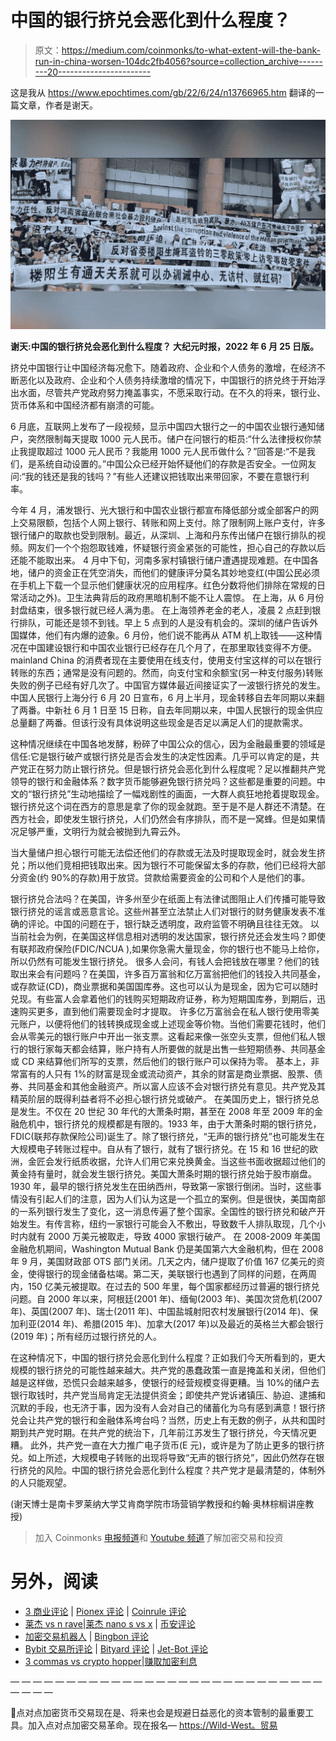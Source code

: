 # 中国的银行挤兑会恶化到什么程度？

> 原文：<https://medium.com/coinmonks/to-what-extent-will-the-bank-run-in-china-worsen-104dc2fb4056?source=collection_archive---------20----------------------->

这是我从 https://www.epochtimes.com/gb/22/6/24/n13766965.htm 翻译的一篇文章，作者是谢天。

![](img/5f5f5b0c86c73a0396aeb2fc28c6de5d.png)

**谢天:中国的银行挤兑会恶化到什么程度？
大纪元时报，2022 年 6 月 25 日版。**

挤兑中国银行让中国经济每况愈下。随着政府、企业和个人债务的激增，在经济不断恶化以及政府、企业和个人债务持续激增的情况下，中国银行的挤兑终于开始浮出水面，尽管共产党政府努力掩盖事实，不愿采取行动。在不久的将来，银行业、货币体系和中国经济都有崩溃的可能。

6 月底，互联网上发布了一段视频，显示中国四大银行之一的中国农业银行通知储户，突然限制每天提取 1000 元人民币。储户在问银行的柜员:“什么法律授权你禁止我提取超过 1000 元人民币？我能用 1000 元人民币做什么？”回答是:“不是我们，是系统自动设置的。”中国公众已经开始怀疑他们的存款是否安全。一位网友问:“我的钱还是我的钱吗？”有些人还建议把钱取出来带回家，不要在意银行利率。

今年 4 月，浦发银行、光大银行和中国农业银行都宣布降低部分或全部客户的网上交易限额，包括个人网上银行、转账和网上支付。除了限制网上账户支付，许多银行储户的取款也受到限制。最近，从深圳、上海和丹东传出储户在银行排队的视频。网友们一个个抱怨取钱难，怀疑银行资金紧张的可能性，担心自己的存款以后还能不能取出来。
4 月中下旬，河南多家村镇银行储户遭遇提现难题。在中国各地，储户的资金正在凭空消失，而他们的健康评分莫名其妙地变红(中国公民必须在手机上下载一个显示他们健康状况的应用程序。红色分数将他们排除在常规的日常活动之外)。卫生法典背后的政府黑暗机制不能不让人震惊。
在上海，从 6 月份封盘结束，很多银行就已经人满为患。
在上海领养老金的老人，凌晨 2 点赶到银行排队，可能还是领不到钱。早上 5 点到的人是没有机会的。深圳的储户告诉外国媒体，他们有内爆的迹象。6 月份，他们说不能再从 ATM 机上取钱——这种情况在中国建设银行和中国农业银行已经存在几个月了，在那里取钱变得不方便。
mainland China 的消费者现在主要使用在线支付，使用支付宝这样的可以在银行转账的东西；通常是没有问题的。然而，向支付宝和余额宝(另一种支付服务)转账失败的例子已经有好几次了。中国官方媒体最近间接证实了一波银行挤兑的发生。中国人民银行上海分行 6 月 20 日宣布，6 月上半月，现金转移自去年同期以来翻了两番。中新社 6 月 1 日至 15 日称，自去年同期以来，中国人民银行的现金供应总量翻了两番。但该行没有具体说明这些现金是否足以满足人们的提款需求。

这种情况继续在中国各地发酵，粉碎了中国公众的信心，因为金融最重要的领域是信任:它是银行破产或银行挤兑是否会发生的决定性因素。几乎可以肯定的是，共产党正在努力防止银行挤兑。但是银行挤兑会恶化到什么程度呢？足以推翻共产党领导的银行和金融体系？数字货币能够避免银行挤兑吗？这些都是重要的问题。中文的“银行挤兑”生动地描绘了一幅戏剧性的画面，一大群人疯狂地抢着提取现金。银行挤兑这个词在西方的意思是拿了你的现金就跑。至于是不是人群还不清楚。在西方社会，即使发生银行挤兑，人们仍然会有序排队，而不是一窝蜂。但是如果情况足够严重，文明行为就会被抛到九霄云外。

当大量储户担心银行可能无法偿还他们的存款或无法及时提取现金时，就会发生挤兑；所以他们竞相把钱取出来。因为银行不可能保留太多的存款，他们已经将大部分资金(约 90%的存款)用于放贷。贷款给需要资金的公司和个人是他们的事。

银行挤兑合法吗？在美国，许多州至少在纸面上有法律试图阻止人们传播可能导致银行挤兑的谣言或恶意言论。这些州甚至立法禁止人们对银行的财务健康发表不准确的评论。中国的问题在于，银行缺乏透明度，政府监管不明确且往往无效。
以当前社会为例，在美国这样信息相对透明的发达国家，银行挤兑还会发生吗？即使有联邦政府保险(FDIC/NCUA ),如果你急需大量现金，你的银行也不能马上给你，所以仍然有可能发生银行挤兑。
很多人会问，有钱人会把钱放在哪里？他们的钱取出来会有问题吗？在美国，许多百万富翁和亿万富翁把他们的钱投入共同基金，或存款证(CD)，商业票据和美国国库券。这也可以认为是现金，因为它可以随时兑现。有些富人会拿着他们的钱购买短期政府证券，称为短期国库券，到期后，迅速购买更多，直到他们需要现金时才提取。
许多亿万富翁会在私人银行使用零美元账户，以便将他们的钱转换成现金或上述现金等价物。当他们需要花钱时，他们会从零美元的银行账户中开出一张支票。这看起来像一张空头支票，但他们私人银行的银行家每天都会结算，账户持有人所要做的就是出售一些短期债券、共同基金或 CD 来结算他们所写的支票，然后他们的银行账户可以保持为零。
基本上，非常富有的人只有 1%的财富是现金或流动资产，其余的财富是商业票据、股票、债券、共同基金和其他金融资产。所以富人应该不会对银行挤兑有意见。共产党及其精英阶层的既得利益者将不必担心银行挤兑或破产。
在美国历史上，银行挤兑总是发生。不仅在 20 世纪 30 年代的大萧条时期，甚至在 2008 年至 2009 年的金融危机中，银行挤兑的规模都是有限的。1933 年，由于大萧条时期的银行挤兑，FDIC(联邦存款保险公司)诞生了。除了银行挤兑，“无声的银行挤兑”也可能发生在大规模电子转账过程中。自从有了银行，就有了银行挤兑。在 15 和 16 世纪的欧洲，金匠会发行纸质收据，允许人们用它来兑换黄金。当这些书面收据超过他们的黄金持有量时，就会发生银行挤兑。美国大萧条时期的银行挤兑始于股市崩盘。1930 年，最早的银行挤兑发生在田纳西州，导致第一家银行倒闭。当时，这些事情没有引起人们的注意，因为人们认为这是一个孤立的案例。但是很快，美国南部的一系列银行发生了变化，这一消息传遍了整个国家。全国性的银行挤兑和破产开始发生。有传言称，纽约一家银行可能会入不敷出，导致数千人排队取现，几个小时内就有 2000 万美元被取走，导致 4000 家银行破产。
在 2008-2009 年美国金融危机期间，Washington Mutual Bank 仍是美国第六大金融机构，但在 2008 年 9 月，美国财政部 OTS 部门关闭。几天之内，储户提取了价值 167 亿美元的资金，使得银行的现金储备枯竭。第二天，美联银行也遇到了同样的问题，在两周内，150 亿美元被提取。在过去的 500 年里，每个国家都经历过普遍的银行挤兑问题。自 2000 年以来，阿根廷(2001 年)、缅甸(2003 年)、美国次贷危机(2007 年)、英国(2007 年)、瑞士(2011 年)、中国盐城射阳农村发展银行(2014 年)、保加利亚(2014 年)、希腊(2015 年)、加拿大(2017 年)以及最近的英格兰大都会银行(2019 年)；所有经历过银行挤兑的人。

在这种情况下，中国的银行挤兑会恶化到什么程度？正如我们今天所看到的，更大规模的银行挤兑的可能性越来越大。共产党的愚蠢政策一直是掩盖和关闭，但他们越是这样做，恐慌只会越来越多，使银行的经营规模变得更糟。当 10%的储户去银行取钱时，共产党当局肯定无法提供资金；即使共产党诉诸镇压、胁迫、逮捕和沉默的手段，也无济于事，因为没有人会对自己的储蓄化为乌有感到满意！银行挤兑会让共产党的银行和金融体系垮台吗？当然，历史上有无数的例子，从共和国时期到共产党时期。在共产党的统治下，几年前江苏发生了银行挤兑，今天情况更糟。
此外，共产党一直在大力推广电子货币(E 元)，或许是为了防止更多的银行挤兑。如上所述，大规模电子转账的出现将导致“无声的银行挤兑”，因此仍然存在银行挤兑的风险。中国的银行挤兑会恶化到什么程度？共产党才是最清楚的，体制外的人只能观望。

(谢天博士是南卡罗莱纳大学艾肯商学院市场营销学教授和约翰·奥林棕榈讲座教授)

> 加入 Coinmonks [电报频道](https://t.me/coincodecap)和 [Youtube 频道](https://www.youtube.com/c/coinmonks/videos)了解加密交易和投资

# 另外，阅读

*   [3 商业评论](/coinmonks/3commas-review-an-excellent-crypto-trading-bot-2020-1313a58bec92) | [Pionex 评论](https://coincodecap.com/pionex-review-exchange-with-crypto-trading-bot) | [Coinrule 评论](/coinmonks/coinrule-review-2021-a-beginner-friendly-crypto-trading-bot-daf0504848ba)
*   [莱杰 vs n rave](/coinmonks/ledger-vs-ngrave-zero-7e40f0c1d694)|[莱杰 nano s vs x](/coinmonks/ledger-nano-s-vs-x-battery-hardware-price-storage-59a6663fe3b0) | [币安评论](/coinmonks/binance-review-ee10d3bf3b6e)
*   [加密交易机器人](/coinmonks/crypto-trading-bot-c2ffce8acb2a) | [Bingbon 评论](https://coincodecap.com/bingbon-review)
*   [Bybit 交易所评论](/coinmonks/bybit-exchange-review-dbd570019b71) | [Bityard 评论](https://coincodecap.com/bityard-reivew) | [Jet-Bot 评论](https://coincodecap.com/jet-bot-review)
*   [3 commas vs crypto hopper](/coinmonks/3commas-vs-pionex-vs-cryptohopper-best-crypto-bot-6a98d2baa203)|[赚取加密利息](/coinmonks/earn-crypto-interest-b10b810fdda3)

— — — — — — — — — — — — — — — — — — — — — — — — — — — — — — — —

🔴点对点加密货币交易现在是、将来也会是规避日益恶化的资本管制的最重要工具。加入点对点加密交易革命。现在报名— [https://Wild-West。贸易](https://www.youtube.com/redirect?event=video_description&redir_token=QUFFLUhqbEs0WWgybWhXelY1SGZoRC1mN1FYS2tyZGRFd3xBQ3Jtc0tueUt1d01FcS00ZllzQzBBTndkOXktbVZnY2Rha1c1Q0xVWHp6aVJpNjdqMXUyN0FzMmpoaWJWT3NGQm5acE84V1Qtc0lUcGpaYU9ralN0NUVINlBlNGVzb1JCV3c3RElqaVVsQXRrUm9pR0RnTEFYaw&q=https%3A%2F%2Fwild-west.trade%2F&v=snmHTbk-DSU)